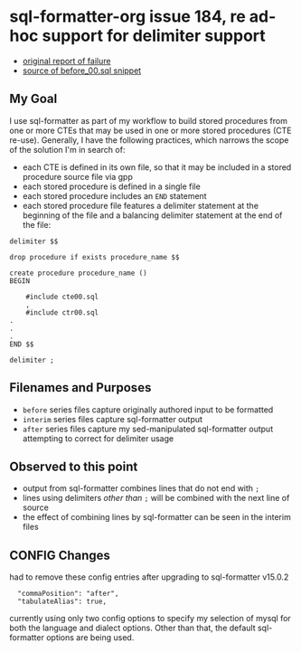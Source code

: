 # sql-formatter-org issue 184, re ad-hoc support for delimiter support

+   [original report of failure](https://github.com/sql-formatter-org/sql-formatter/issues/184#issuecomment-1860370692)
+   [source of before_00.sql snippet](https://github.com/sql-formatter-org/sql-formatter/issues/184#issuecomment-1877062290)

## My Goal

I use sql-formatter as part of my workflow to build stored procedures from
one or more CTEs that may be used in one or more stored procedures (CTE re-use).
Generally, I have the following practices, which narrows the scope of the solution
I'm in search of:

+   each CTE is defined in its own file, so that it may be included in a stored procedure source file via gpp
+   each stored procedure is defined in a single file
+   each stored procedure includes an ``END`` statement
+   each stored procedure file features a delimiter statement at the beginning of the file and a balancing delimiter statement at the end of the file:

```
delimiter $$

drop procedure if exists procedure_name $$

create procedure procedure_name ()
BEGIN

    #include cte00.sql
    ,
    #include ctr00.sql
.
.
.
END $$

delimiter ;
```

## Filenames and Purposes

+   ``before`` series files capture originally authored input to be formatted
+   ``interim`` series files capture sql-formatter output
+   ``after`` series files capture my sed-manipulated sql-formatter output attempting to correct for delimiter usage


## Observed to this point

+   output from sql-formatter combines lines that do not end with ``;``
+   lines using delimiters _other than_ `;` will be combined with the next line of source
+   the effect of combining lines by sql-formatter can be seen in the interim files


## CONFIG Changes

had to remove these config entries after upgrading to sql-formatter v15.0.2

```
  "commaPosition": "after",
  "tabulateAlias": true,
```

currently using only two config options to specify my selection of mysql for
both the language and dialect options. Other than that, the default
sql-formatter options are being used.
